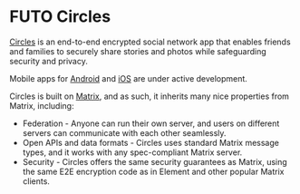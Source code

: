# FUTO Circles
[Circles](https://circu.li/circles.html) is an end-to-end encrypted social network app 
that enables friends and families to securely share stories and photos while safeguarding
security and privacy.

Mobile apps for [Android](https://gitlab.futo.org/circles/circles-android) and [iOS](https://gitlab.futo.org/circles/circles-ios) are under active development.

Circles is built on [Matrix](https://matrix.org/), and as such, it inherits many nice
properties from Matrix, including:
* Federation - Anyone can run their own server, and users on different servers can communicate with each other seamlessly.
* Open APIs and data formats - Circles uses standard Matrix message types, and it works
  with any spec-compliant Matrix server.
* Security - Circles offers the same security guarantees as Matrix, using the same
  E2E encryption code as in Element and other popular Matrix clients.

